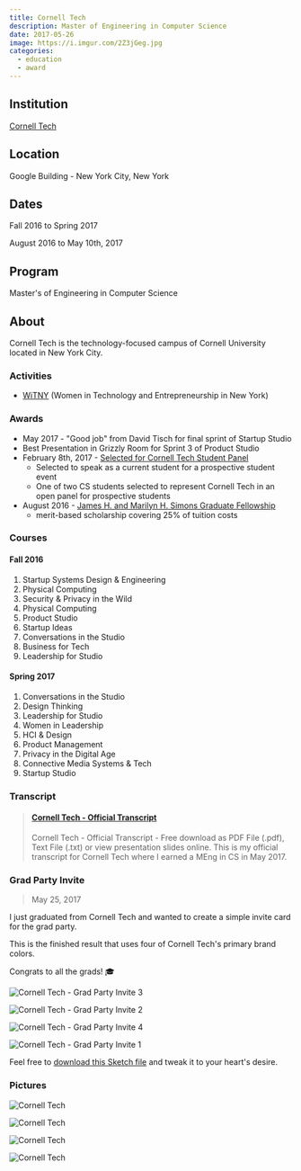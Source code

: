 ```yaml
---
title: Cornell Tech
description: Master of Engineering in Computer Science
date: 2017-05-26
image: https://i.imgur.com/2Z3jGeg.jpg
categories:
  - education
  - award
---
```


## Institution

[Cornell Tech](https://tech.cornell.edu)

## Location

Google Building - New York City, New York

## Dates

Fall 2016 to Spring 2017

August 2016 to May 10th, 2017

## Program

Master's of Engineering in Computer Science

## About

Cornell Tech is the technology-focused campus of Cornell University located in New York City.

### Activities

- [WiTNY](https://tech.cornell.edu/impact/witny) (Women in Technology and Entrepreneurship in New York)

### Awards

- May 2017 - "Good job" from David Tisch for final sprint of Startup Studio
- Best Presentation in Grizzly Room for Sprint 3 of Product Studio
- February 8th, 2017 - [Selected for Cornell Tech Student Panel](https://tech.cornell.edu/admissions/visit-us)
  - Selected to speak as a current student for a prospective student event
  - One of two CS students selected to represent Cornell Tech in an open panel for prospective students
- August 2016 - [James H. and Marilyn H. Simons Graduate Fellowship](https://news.cornell.edu/stories/2013/02/new-graduate-fellowship-supports-cornell-tech)
  - merit-based scholarship covering 25% of tuition costs

### Courses

#### Fall 2016

1.  Startup Systems Design & Engineering
2.  Physical Computing
3.  Security & Privacy in the Wild
4.  Physical Computing
5.  Product Studio
6.  Startup Ideas
7.  Conversations in the Studio
8.  Business for Tech
9.  Leadership for Studio

#### Spring 2017

1.  Conversations in the Studio
2.  Design Thinking
3.  Leadership for Studio
4.  Women in Leadership
5.  HCI & Design
6.  Product Management
7.  Privacy in the Digital Age
8.  Connective Media Systems & Tech
9.  Startup Studio

### Transcript

<blockquote class="embedly-card"><h4><a href="https://www.scribd.com/document/349468859/Cornell-Tech-Official-Transcript">Cornell Tech - Official Transcript</a></h4><p>Cornell Tech - Official Transcript - Free download as PDF File (.pdf), Text File (.txt) or view presentation slides online. This is my official transcript for Cornell Tech where I earned a MEng in CS in May 2017.</p></blockquote>
<script async src="//cdn.embedly.com/widgets/platform.js" charset="UTF-8"></script>

### Grad Party Invite

> May 25, 2017

I just graduated from Cornell Tech and wanted to create a simple invite card for the grad party.

This is the finished result that uses four of Cornell Tech's primary brand colors.

Congrats to all the grads! 🎓

![Cornell Tech - Grad Party Invite 3](https://i.imgur.com/FpouuFo.png)

![Cornell Tech - Grad Party Invite 2](https://i.imgur.com/nuoFimW.png)

![Cornell Tech - Grad Party Invite 4](https://i.imgur.com/tX39x1r.png)

![Cornell Tech - Grad Party Invite 1](https://i.imgur.com/qIJKAqf.png)

Feel free to [download this Sketch file](https://github.com/fvcproductions/sketch/blob/master/grad-party-invite.sketch) and tweak it to your heart's desire.

### Pictures

![Cornell Tech](https://lh3.googleusercontent.com/3D1rWNd_eHiC5volrMg2BL6t-OXwz4s6GBmIZEFKehvgZdanvU13J6F29gDKDwnC7aDEBfx-232xFhonnjiCXywucGoLJwDX6ed5I36YWWvQ122UUmudCQHg98CCMmipCxU5Iu_wfyxy8Klu55HWbNiMLty9DN3zPz_V0_sjVkyT_oN1IgLnKrvL4lAgFvITZJsdB_a_FERIsof39sncHoqpcb4x7MoRSEDfpf8JkJ89JQ-8WDOILWtrJ_D2LApS-9qZtrjxISaYjdKUDlYTvti7K3t7ve6G3J83VTwVSep7ik95a7fo-HCnOHaqoBDVhb3QFZkz-Kd1MFkW-Jq6Slse5zyaPG1dbrgvfQ4d2dppfqVRrF2lYVqzIGQ_OXPa3XXI69TvkM91I8zupa-DgKI_HMQbKDfgyJRI5BnFcXYqBKcTf0PW_WKTzlFUsoMPY6Mkq3z6S3LPnd6TufB4_wYs4EL37-hq-qUB7Nmd1MPrvC_mWTe00JVOLK-7NHAhAZb7FYh_G7UXwhmIQ3mQNpmS0EauTcPttXhPPEgcvmyW2RNlz-PdwexvDq9Kc4muhFsPWLeoqUcQw5UBcdLz1TEFH2_El0m0PR85StW1xTSWV6EeyKA1662-qeb3lzdj=w1227-h920-no)

![Cornell Tech](https://lh3.googleusercontent.com/2kNQkCGlayyczCCm6DdFppOZdS7lAmf5JiYp3PML-1ZEsWyEoF4TN4kgKZR9jtniJ903mmlO4y5IH6FpiEUSbfV15mHKl8m63mS-jux_7TOFSgii7mAGmma5t-ITxPYHjEnTmHdVsY1z8pzCYshpp1svghuALeEopHx9taMhQ1xSm4Tv7GbBtubprv4-bWnDhBuwFod_oc6N9D6Z1THyxTtyOoKFPORmajl277g_RuKJg_a35UbglysrLSvWx4l9i0ZdCUXxkj4MaY3CQ-Ac9cQuCbSmlZJtXkWrrvujwImTIrxIp1B5rlLLmxxBENQln9WFDOb3strMuz-9HpUv3Ue-Vzox__WklTOhekQFnSWTytaec_K6T3enzNDEDLTS1fC93Jnr9vQp2odpNKnQ-aQLLiSrEH_t0hIfRlIo_h4fb6Js6iPOjpiYKuURFl7YhSNttkSZ5KUbSlHV1BG1uRR5Q0FF6Psx60c-IStDXDkDVPIA07q5OoUZxYcRj5XE22tAhhD7AvGvKazSPoWAs9c4RlGoS8bIJBCTPH-3D_QniEqnStYQFhkQwU504DGzfc2YG1TBdN2Cp-ddWCZRaq0Mg3XXZJaKvWW8IF880YXZDY-vSu3NIJJFHfeYD7jN=w1280-h854-no)

![Cornell Tech](https://lh3.googleusercontent.com/bJwQnxkcK5nX7bq4yuSlpsUFeqhT48GIn_QxRCQ3Kimy1BPVqpfekKyvsIVk-gtOi9PtwRViFx0Ef4cEwkbwTecIhLOLYsoTWLqY59g20uofCvxUVuQm030f_040VJI1Kt6wXvT7dhMMWgtUglbxHVuCFb6_Y6NJ6QX-Z-d1853CT3E-uD11XdVI-mAWbnByLlt1pHkv5hkKfFgud9Rb_tggZ6wTkRVVNinoVw40rkHWLidTYv0kY-16puEmHp4WyTtOjCDZQthz7RtmQECVguIfJOQSZ1lLAT0HU-_Ctlbkz69E1Nak6mfu8TKuK3f3Nsm_tqxog_VxiVpXa4BSVieAPNEL-GRFE-CCKaCS4F0jzHTb-ckM5pPavE6FZ5Qyyv8pjgtquYDUiCrNshkouszDAMqGwA8P_JBlPFpaUrq1GjYg0eTGDNCSSKmtGJQjbE6clBd8N1v0kcmh_NBNc0xF2uP0kpqCzJQUirHdYOHwvO8n-RwVtDydS73iMAd2I-1WeLoApNv_q9spiDmpCOSVSaoMoV8QyWJuUKl8M2FyDYaH2A6iLHgVBaeX4ymDnGDETs9Rmw7Y5uh1C332OzdiExFEtjwX3uk6QyUFZEZ9c5GIcc404yD4XW_LlIla=w1227-h921-no)

![Cornell Tech](https://lh3.googleusercontent.com/-7QKLWkkHH8eWhEdtzty9nCkf2uI0WymGDNqcBoEeOvJgzn6FCaLF9hmCoTEVjjKoAMmZ3vuPSO2n_tBsb0-95fdJ53475sAY51VzziZgPHiLbrh38lNDHexEtye2JnDp6PAot5uC3EylFhcKAdFOzwJEnav3SnoP3va4MMiMSU5An4pbrV3f0jA9waCle6_6-cOMhjWTV2mA0ZLKc-_j1tyF3u4hGIUFMB7dpY-eGLfKrJK7bBVGARdMlvHygx1rXIpbRkIKy65_qhSvT8AhTplgKqKBkUnEWPywy87bEZEs9sdyFwFTqKjYFJuNVSQDyLli4e_Fe2LClijqelklJRsiu9iQQSL91drKCvBFS34-PMxxXffNMOz2mKwlf9-Z3QL5WXq2re9CVXl3gZlC5nAqx2TFhtDW4oUcVOMRSjB4jtd5EEwPas8bZ8erUCOO-381ps4uqZFWFtnMQU4gX9H7s1EvvSPLddtSPWHioB_onvjJeS_Ahc_q4to0ZJxjtnm9Q2GeYeBmt7gL_rNsQjO_9nez8AMfC7CBoxFgWzTs2OdCXKJZ6yUY057tDl7BFGlbNpZZYkF9YHB09lPBTk_acMv-OSKe5zRY8P_w7qnMlJhUABUMynT3K70d7Qr=w1227-h921-no)

